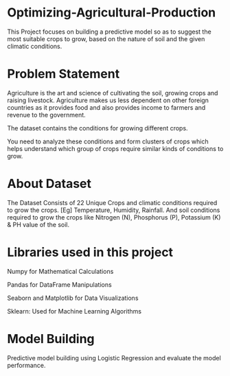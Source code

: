 # Optimizing-Agricultural-Production

This Project focuses on building a predictive model so as to suggest the most suitable crops to grow, based on the nature of soil and the given climatic conditions.

# Problem Statement
Agriculture is the art and science of cultivating the soil, growing crops and raising livestock. Agriculture makes us less dependent on other foreign countries as it provides food and also provides income to farmers and revenue to the government.

The dataset contains the conditions for growing different crops.

You need to analyze these conditions and form clusters of crops which helps understand which group of crops require similar kinds of conditions to grow.

# About Dataset

The Dataset Consists of 22 Unique Crops and climatic conditions required to grow the crops. [Eg] Temperature, Humidity, Rainfall. And soil conditions required to grow the crops like Nitrogen (N), Phosphorus (P), Potassium (K) & PH value of the soil.

# Libraries used in this project

Numpy for Mathematical Calculations

Pandas for DataFrame Manipulations

Seaborn and Matplotlib for Data Visualizations

Sklearn: Used for Machine Learning Algorithms

# Model Building 

Predictive model building using Logistic Regression and evaluate the model performance.
